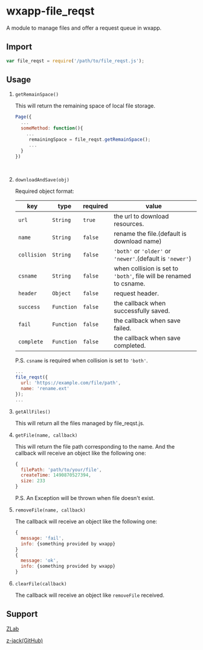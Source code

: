 # wxapp-file_reqst
A module to manage files and offer a request queue in wxapp.



## Import

```javascript
var file_reqst = require('/path/to/file_reqst.js');
```



## Usage

1. `getRemainSpace()`

   This will return the remaining space of local file storage.

   ```javascript
   Page({
     ...
     someMethod: function(){
       ...
     	remainingSpace = file_reqst.getRemainSpace();
     	...
     }
   })
   ```

   ​

2. `downloadAndSave(obj)`

   Required object format:

   | key         | type       | required | value                                    |
   | ----------- | ---------- | -------- | ---------------------------------------- |
   | `url`       | `String`   | `true`   | the url to download resources.           |
   | `name`      | `String`   | `false`  | rename the file.(default is download name) |
   | `collision` | `String`   | `false`  | `'both'` or `'older'` or `'newer'`.(default is `'newer'`) |
   | `csname`    | `String`   | `false`  | when collision is set to `'both'`, file will be renamed to csname. |
   | `header`    | `Object`   | `false`  | request header.                          |
   | `success`   | `Function` | `false`  | the callback when successfully saved.    |
   | `fail`      | `Function` | `false`  | the callback when save failed.           |
   | `complete`  | `Function` | `false`  | the callback when save completed.        |

   P.S. `csname` is required when collision is set to `'both'`.

   ```javascript
   ...
   file_reqst({
     url: 'https://example.com/file/path',
     name: 'rename.ext'
   });
   ...
   ```

3. `getAllFiles()`

   This will return all the files managed by file_reqst.js.

4. `getFile(name, callback)`

   This will return the file path corresponding to the name. And the callback will receive an object like the following one:

   ```javascript
   {
     filePath: 'path/to/your/file',
     createTime: 1490870527394,
     size: 233
   }
   ```

   P.S. An Exception will be thrown when file doesn't exist.

5. `removeFile(name, callback)`

   The callback will receive an object like the following one:

   ```javascript
   {
     message: 'fail',
     info: {something provided by wxapp}
   }
   {
     message: 'ok',
     info: {something provided by wxapp}
   }
   ```

6. `clearFile(callback)`

   The callback will receive an object like `removeFile` received.



## Support

[ZLab](https://jackz.cn)

[z-jack(GitHub)](https://github.com/z-jack)

